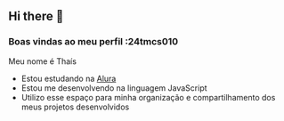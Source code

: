 ## Hi there 👋

### Boas vindas ao meu perfil :24tmcs010

Meu nome é Thaís

- Estou estudando na [Alura](https://www.alura.com.br)
- Estou me desenvolvendo na linguagem JavaScript
- Utilizo esse espaço para minha organização e compartilhamento dos meus projetos desenvolvidos


